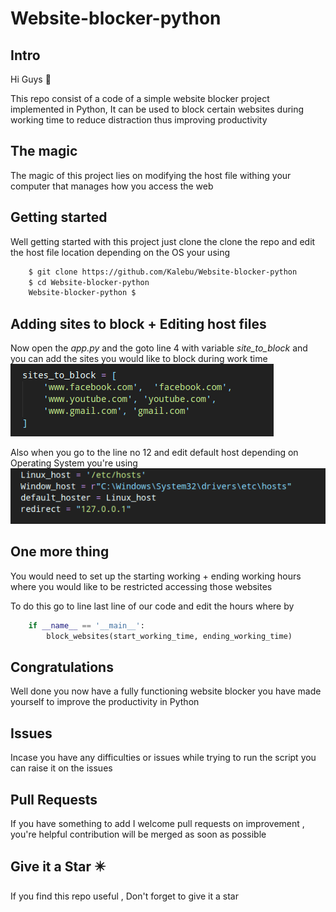 # Website-blocker-python


## Intro 
Hi Guys 👋 

This repo consist of a code of a simple website blocker project implemented in Python, It can be used to block certain websites during working time to reduce distraction thus improving productivity


## The magic 

The magic of this project lies on modifying the host file withing your 
computer that manages how you access the web 

## Getting started 

Well getting started with this project just clone the clone the repo 
and edit the host file location depending on the OS your using 

```bash
    $ git clone https://github.com/Kalebu/Website-blocker-python
    $ cd Website-blocker-python
    Website-blocker-python $ 
```

## Adding sites to block + Editing host files 

Now open the *app.py* and the goto line 4 with variable *site_to_block*
and you can add the sites you would like to block during work time 
![](sites_to_block.png)

Also when you go to the line no 12 and edit default host depending on 
Operating System you're using 
![](host_file_location.png)


## One more thing 

You would need to set up the starting working + ending working hours where you would like to be restricted accessing those websites

To do this go to line last line of our code and edit the hours where by

```python 
    if __name__ == '__main__':
        block_websites(start_working_time, ending_working_time)
```

## Congratulations 

Well done you now have a fully functioning website blocker you have made yourself to improve the productivity in Python 

## Issues 

Incase you have any difficulties or issues while trying to run the script
you can raise it on the issues 

## Pull Requests

If you have something to add I welcome pull requests on improvement , you're helpful contribution will be merged as soon as possible 


## Give it a Star ✴️

If you find this repo useful , Don't forget to give it a star